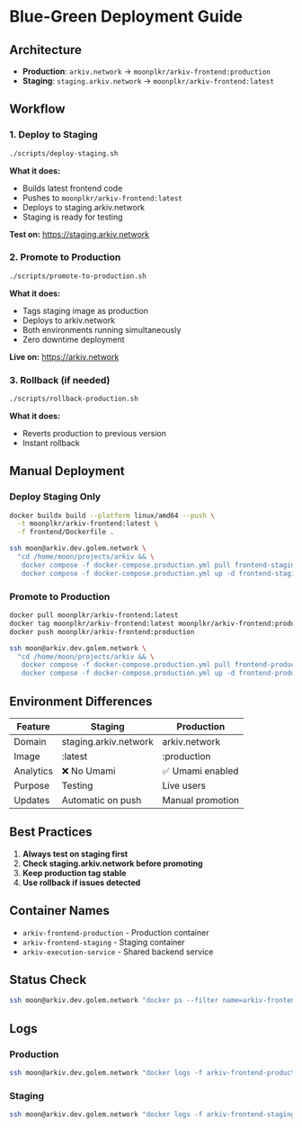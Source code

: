 # Blue-Green Deployment Guide

## Architecture

- **Production**: `arkiv.network` → `moonplkr/arkiv-frontend:production`
- **Staging**: `staging.arkiv.network` → `moonplkr/arkiv-frontend:latest`

## Workflow

### 1. Deploy to Staging

```bash
./scripts/deploy-staging.sh
```

**What it does:**

- Builds latest frontend code
- Pushes to `moonplkr/arkiv-frontend:latest`
- Deploys to staging.arkiv.network
- Staging is ready for testing

**Test on:** https://staging.arkiv.network

### 2. Promote to Production

```bash
./scripts/promote-to-production.sh
```

**What it does:**

- Tags staging image as production
- Deploys to arkiv.network
- Both environments running simultaneously
- Zero downtime deployment

**Live on:** https://arkiv.network

### 3. Rollback (if needed)

```bash
./scripts/rollback-production.sh
```

**What it does:**

- Reverts production to previous version
- Instant rollback

## Manual Deployment

### Deploy Staging Only

```bash
docker buildx build --platform linux/amd64 --push \
  -t moonplkr/arkiv-frontend:latest \
  -f frontend/Dockerfile .

ssh moon@arkiv.dev.golem.network \
  "cd /home/moon/projects/arkiv && \
   docker compose -f docker-compose.production.yml pull frontend-staging && \
   docker compose -f docker-compose.production.yml up -d frontend-staging"
```

### Promote to Production

```bash
docker pull moonplkr/arkiv-frontend:latest
docker tag moonplkr/arkiv-frontend:latest moonplkr/arkiv-frontend:production
docker push moonplkr/arkiv-frontend:production

ssh moon@arkiv.dev.golem.network \
  "cd /home/moon/projects/arkiv && \
   docker compose -f docker-compose.production.yml pull frontend-production && \
   docker compose -f docker-compose.production.yml up -d frontend-production"
```

## Environment Differences

| Feature   | Staging               | Production       |
| --------- | --------------------- | ---------------- |
| Domain    | staging.arkiv.network | arkiv.network    |
| Image     | :latest               | :production      |
| Analytics | ❌ No Umami           | ✅ Umami enabled |
| Purpose   | Testing               | Live users       |
| Updates   | Automatic on push     | Manual promotion |

## Best Practices

1. **Always test on staging first**
2. **Check staging.arkiv.network before promoting**
3. **Keep production tag stable**
4. **Use rollback if issues detected**

## Container Names

- `arkiv-frontend-production` - Production container
- `arkiv-frontend-staging` - Staging container
- `arkiv-execution-service` - Shared backend service

## Status Check

```bash
ssh moon@arkiv.dev.golem.network "docker ps --filter name=arkiv-frontend"
```

## Logs

### Production

```bash
ssh moon@arkiv.dev.golem.network "docker logs -f arkiv-frontend-production"
```

### Staging

```bash
ssh moon@arkiv.dev.golem.network "docker logs -f arkiv-frontend-staging"
```

